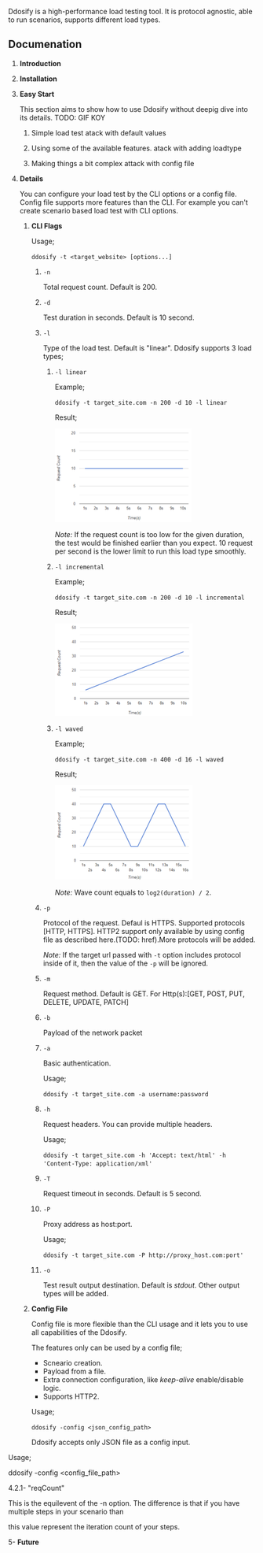 Ddosify is a high-performance load testing tool. It is protocol agnostic, able to run scenarios, supports different load types.
  

## Documenation

1. **Introduction**

2. **Installation**

3. **Easy Start**

    This section aims to show how to use Ddosify without deepig dive into its details. TODO: GIF KOY
   1. Simple load test
		atack with default values

	2. Using some of the available features.
		atack with adding loadtype

	3. Making things a bit complex
		attack with config file
		
4. **Details**

	You can configure your load test by the CLI options or a config file. Config file supports more features than the CLI. For example you can't create scenario based load test with CLI options.

	1. **CLI Flags**

        Usage;

        `ddosify -t <target_website> [options...]`

        1. `-n`

		    Total request count. Default is 200.
		2. `-d`

		    Test duration in seconds. Default is 10 second.
		3. `-l`

		    Type of the load test. Default is "linear". Ddosify supports 3 load types;
			1. `-l linear`

                Example; 

				`ddosify -t target_site.com -n 200 -d 10 -l linear`

                Result;

                ![enter image description here](assets/linear.png)

				*Note:* If the request count is too low for the given duration, the test would be finished earlier than you expect. 10 request per second is the lower limit to run this load type smoothly.

			2. `-l incremental`
			
                Example;

				`ddosify -t target_site.com -n 200 -d 10 -l incremental`

                Result;

                ![enter image description here](assets/incremental.png)
				
			3. `-l waved`
                
                Example;

                `ddosify -t target_site.com -n 400 -d 16 -l waved`

                Result;

                ![enter image description here](assets/waved.png)

                *Note:* Wave count equals to `log2(duration) / 2`.
        4. `-p`

            Protocol of the request. Defaul is HTTPS. Supported protocols [HTTP, HTTPS]. HTTP2 support only available by using config file as described here.(TODO: href).More protocols will be added.
            
            *Note:* If the target url passed with `-t` option includes protocol inside of it, then the value of the `-p` will be ignored.
        
        5. `-m`

            Request method. Default is GET. For Http(s):[GET, POST, PUT, DELETE, UPDATE, PATCH]

        6. `-b` 

            Payload of the network packet

        7. `-a`

            Basic authentication. 

            Usage;

            `ddosify -t target_site.com -a username:password`

        8. `-h`

            Request headers. You can provide multiple headers.

            Usage;

            `ddosify -t target_site.com -h 'Accept: text/html' -h 'Content-Type: application/xml'`
		
        9. `-T`

            Request timeout in seconds. Default is 5 second.

        10. `-P`

            Proxy address as host:port. 

            Usage;

            `ddosify -t target_site.com -P http://proxy_host.com:port'`

        11. `-o`

            Test result output destination. Default is *stdout*. Other output types will be added.

    2. **Config File**

        Config file is more flexible than the CLI usage and it lets you to use all capabilities of the Ddosify. 
        
        The features only can be used by a config file;
        - Scneario creation.
        - Payload from a file.
        - Extra connection configuration, like *keep-alive* enable/disable logic.
        - Supports HTTP2. 

        Usage;

        `ddosify -config <json_config_path>`

        Ddosify accepts only JSON file as a config input.

  

Usage;

ddosify -config <config_file_path>

  

4.2.1- "reqCount"

This is the equilevent of the -n option. The difference is that if you have multiple steps in your scenario than

this value represent the iteration count of your steps.

  

5- **Future**

